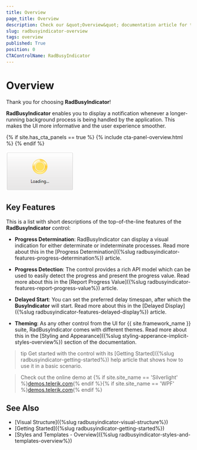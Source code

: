```yaml
---
title: Overview
page_title: Overview
description: Check our &quot;Overview&quot; documentation article for the RadBusyIndicator {{ site.framework_name }} control.
slug: radbusyindicator-overview
tags: overview
published: True
position: 0
CTAControlName: RadBusyIndicator
---
```


# Overview

Thank you for choosing __RadBusyIndicator__!

__RadBusyIndicator__ enables you to display a notification whenever a longer-running background process is being handled by the application. This makes the UI more informative and the user experience smoother.

{% if site.has_cta_panels == true %}
{% include cta-panel-overview.html %}
{% endif %}

![](images/radbusyindicator-overview-0.png)

## Key Features

This is a list with short descriptions of the top-of-the-line features of the __RadBusyIndicator__ control:

* __Progress Determination__: RadBusyIndicator can display a visual indication for either determinate or indeterminate processes. Read more about this in the [Progress Determination]({%slug radbusyindicator-features-progress-determination%}) article.

* __Progress Detection__: The control provides a rich API model which can be used to easily detect the progress and present the progress value. Read more about this in the [Report Progress Value]({%slug radbusyindicator-features-report-progress-value%}) article.

* __Delayed Start__: You can set the preferred delay timespan, after which the __BusyIndicator__ will start. Read more about this in the [Delayed Display]({%slug radbusyindicator-features-delayed-display%}) article.

* __Theming__: As any other control from the UI for {{ site.framework_name }} suite, RadBusyIndicator comes with different themes. Read more about this in the [Styling and Appearance]({%slug styling-apperance-implicit-styles-overview%}) section of the documentation. 

>tip Get started with the control with its [Getting Started]({%slug radbusyindicator-getting-started%}) help article that shows how to use it in a basic scenario.

> Check out the online demo at {% if site.site_name == 'Silverlight' %}[demos.telerik.com](https://demos.telerik.com/silverlight/#BusyIndicator/FirstLook){% endif %}{% if site.site_name == 'WPF' %}[demos.telerik.com](https://demos.telerik.com/wpf/){% endif %}

## See Also
 * [Visual Structure]({%slug radbusyindicator-visual-structure%})
 * [Getting Started]({%slug radbusyindicator-getting-started%})
 * [Styles and Templates - Overview]({%slug radbusyindicator-styles-and-templates-overview%})
